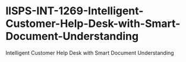 # llSPS-INT-1269-Intelligent-Customer-Help-Desk-with-Smart-Document-Understanding
Intelligent Customer Help Desk with Smart Document Understanding
 
